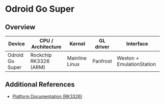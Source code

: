 # Odroid Go Super

## Overview

| Device | CPU / Architecture | Kernel | GL driver | Interface |
| -- | -- | -- | -- | -- |
| Odroid Go Super | Rockchip RK3326 (ARM) | Mainline Linux | Panfrost | Weston + EmulationStation |

## Additional References

- [Platform Documentation (RK3326)](https://github.com/JustEnoughLinuxOS/distribution/blob/main/documentation/PER_DEVICE_DOCUMENTATION/RK3326)